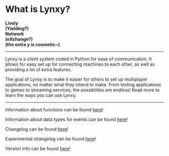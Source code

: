 # **What is Lynxy?**
<b>Lively <br>
(Yielding?) <br>
Network <br>
(eXchange?) <br>
(the extra y is cosmetic~)</b>

***

Lynxy is a client system coded in Python for ease of communication. It allows for easy set up for connecting
machines to each other, as well as providing a lot of extra features. 

The goal of Lynxy is to make it easier for others to set up multiplayer applications, no matter what they intend to make. From texting applications to games to streaming services, the possiblities are endless! Read more to learn the ways you can use Lynxy.

***

Information about functions can be found [here](/docs/github/functions.md)!

Information about data types for events can be found [here](/docs/github/events.md)!

Changelog can be found [here](/docs/github/changelogs/release_changelog.md)!

Experimental changelog can be found [here](/docs/github/changelogs/experimental_changelog.md)!

Version info can be found [here](/docs/github/version%20key.md)!